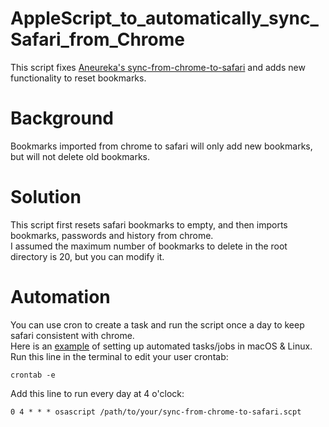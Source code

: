 # AppleScript_to_automatically_sync_Safari_from_Chrome
This script fixes [Aneureka's sync-from-chrome-to-safari](https://gist.github.com/Aneureka/41e4ee6ecb797bc97d20a44927d3dcbe) and adds new functionality to reset bookmarks.

# Background
Bookmarks imported from chrome to safari will only add new bookmarks, but will not delete old bookmarks.

# Solution
This script first resets safari bookmarks to empty, and then imports bookmarks, passwords and history from chrome.<br />
I assumed the maximum number of bookmarks to delete in the root directory is 20, but you can modify it.<br />

# Automation
You can use cron to create a task and run the script once a day to keep safari consistent with chrome.<br />
Here is an [example](https://towardsdatascience.com/a-step-by-step-guide-to-scheduling-tasks-for-your-data-science-project-d7df4531fc41#:~:text=towardsdatascience.com-,cron%20for%20Linux/macOS,-In%20macOS%2C%20you) of setting up automated tasks/jobs in macOS & Linux.<br />
Run this line in the terminal to edit your user crontab:
```
crontab -e
```
Add this line to run every day at 4 o'clock:<br />
```
0 4 * * * osascript /path/to/your/sync-from-chrome-to-safari.scpt
```
